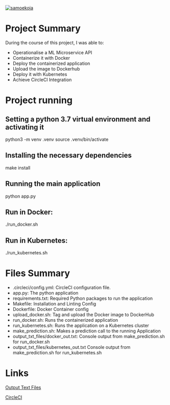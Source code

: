 [![samoekoja](https://circleci.com/gh/samoekoja/microservice-kubernetes.svg?style=svg)](https://app.circleci.com/pipelines/github/samoekoja/microservice-kubernetes)

# Project Summary
During the course of this project, I was able to: 
* Operationalise a ML Microservice API
* Containerize it with Docker
* Deploy the containerized application
* Upload the image to Dockerhub
* Deploy it with Kubernetes
* Achieve CircleCI Integration

# Project running 
## Setting a python 3.7 virtual environment and activating it
python3 -m venv .venv
source .venv/bin/activate

## Installing the necessary dependencies
make install

## Running the main application
python app.py

## Run in Docker: 
./run_docker.sh
## Run in Kubernetes: 
./run_kubernetes.sh

# Files Summary

* .circleci/config.yml: CircleCI configuration file.
* app.py: The python application
* requirements.txt: Required Python packages to run the application
* Makefile: Installation and Linting Config
* Dockerfile: Docker Container config
* upload_docker.sh: Tag and upload the Docker image to DockerHub
* run_docker.sh: Runs the containerized application
* run_kubernetes.sh: Runs the application on a Kubernetes cluster
* make_prediction.sh: Makes a prediction call to the running Application
* output_txt_files/docker_out.txt: Console output from make_prediction.sh for run_docker.sh
* output_txt_files/kubernetes_out.txt Console output from  make_prediction.sh for run_kubernetes.sh

# Links

[Output Text Files](https://github.com/samoekoja/microservice-kubernetes/output_text_files/)

[CircleCI](https://app.circleci.com/pipelines/github/samoekoja/microservice-kubernetes)
